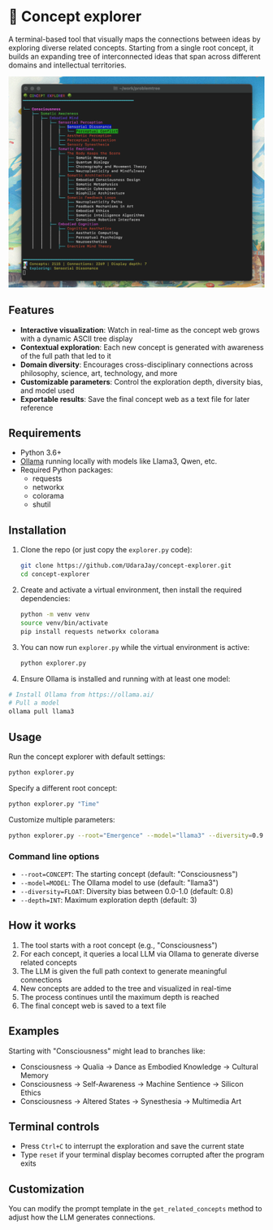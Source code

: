 # 🌳 Concept explorer
A terminal-based tool that visually maps the connections between ideas by exploring diverse related concepts. Starting from a single root concept, it builds an expanding tree of interconnected ideas that span across different domains and intellectual territories.

![concept-exporer screenshot](explorer.png)

## Features

- **Interactive visualization**: Watch in real-time as the concept web grows with a dynamic ASCII tree display
- **Contextual exploration**: Each new concept is generated with awareness of the full path that led to it
- **Domain diversity**: Encourages cross-disciplinary connections across philosophy, science, art, technology, and more
- **Customizable parameters**: Control the exploration depth, diversity bias, and model used
- **Exportable results**: Save the final concept web as a text file for later reference

## Requirements

- Python 3.6+
- [Ollama](https://ollama.ai/) running locally with models like Llama3, Qwen, etc.
- Required Python packages:
    - requests
    - networkx
    - colorama
    - shutil

## Installation

1. Clone the repo (or just copy the `explorer.py` code):

    ```bash
    git clone https://github.com/UdaraJay/concept-explorer.git
    cd concept-explorer
    ```

2. Create and activate a virtual environment, then install the required dependencies:

    ```bash
    python -m venv venv
    source venv/bin/activate
    pip install requests networkx colorama
    ```

3. You can now run `explorer.py` while the virtual environment is active:

    ```bash
    python explorer.py
    ```

3. Ensure Ollama is installed and running with at least one model:

```bash
# Install Ollama from https://ollama.ai/
# Pull a model
ollama pull llama3
```

## Usage

Run the concept explorer with default settings:

```bash
python explorer.py
```

Specify a different root concept:

```bash
python explorer.py "Time"
```

Customize multiple parameters:

```bash
python explorer.py --root="Emergence" --model="llama3" --diversity=0.9 --depth=100
```

### Command line options

- `--root=CONCEPT`: The starting concept (default: "Consciousness")
- `--model=MODEL`: The Ollama model to use (default: "llama3")
- `--diversity=FLOAT`: Diversity bias between 0.0-1.0 (default: 0.8)
- `--depth=INT`: Maximum exploration depth (default: 3)

## How it works

1. The tool starts with a root concept (e.g., "Consciousness")
2. For each concept, it queries a local LLM via Ollama to generate diverse related concepts
3. The LLM is given the full path context to generate meaningful connections
4. New concepts are added to the tree and visualized in real-time
5. The process continues until the maximum depth is reached
6. The final concept web is saved to a text file

## Examples

Starting with "Consciousness" might lead to branches like:

- Consciousness → Qualia → Dance as Embodied Knowledge → Cultural Memory
- Consciousness → Self-Awareness → Machine Sentience → Silicon Ethics
- Consciousness → Altered States → Synesthesia → Multimedia Art

## Terminal controls

- Press `Ctrl+C` to interrupt the exploration and save the current state
- Type `reset` if your terminal display becomes corrupted after the program exits

## Customization

You can modify the prompt template in the `get_related_concepts` method to adjust how the LLM generates connections.
